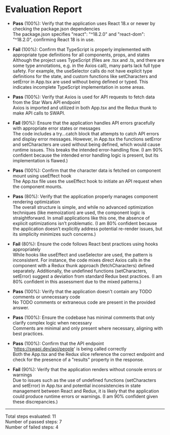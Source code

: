 # Evaluation Report

- **Pass** (100%): Verify that the application uses React 18.x or newer by checking the package.json dependencies  
  The package.json specifies "react": "^18.2.0" and "react-dom": "^18.2.0", confirming React 18 is in use.

- **Fail** (100%): Confirm that TypeScript is properly implemented with appropriate type definitions for all components, props, and states  
  Although the project uses TypeScript (files are .tsx and .ts, and there are some type annotations, e.g. in the Axios call), many parts lack full type safety. For example, the useSelector calls do not have explicit type definitions for the state, and custom functions like setCharacters and setError in App.tsx are used without being defined or typed. This indicates incomplete TypeScript implementation in some areas.

- **Pass** (100%): Verify that Axios is used for API requests to fetch data from the Star Wars API endpoint  
  Axios is imported and utilized in both App.tsx and the Redux thunk to make API calls to SWAPI.

- **Fail** (90%): Ensure that the application handles API errors gracefully with appropriate error states or messages  
  The code includes a try...catch block that attempts to catch API errors and display error messages. However, in App.tsx the functions setError and setCharacters are used without being defined, which would cause runtime issues. This breaks the intended error-handling flow. (I am 90% confident because the intended error handling logic is present, but its implementation is flawed.)

- **Pass** (100%): Confirm that the character data is fetched on component mount using useEffect hook  
  The App.tsx file uses the useEffect hook to initiate an API request when the component mounts.

- **Pass** (80%): Verify that the application properly manages component rendering optimization  
  The overall structure is simple, and while no advanced optimization techniques (like memoization) are used, the component logic is straightforward. In small applications like this one, the absence of explicit optimizations isn’t problematic. (I am 80% confident because the application doesn’t explicitly address potential re-render issues, but its simplicity minimizes such concerns.)

- **Fail** (80%): Ensure the code follows React best practices using hooks appropriately  
  While hooks like useEffect and useSelector are used, the pattern is inconsistent. For instance, the code mixes direct Axios calls in the component with a Redux thunk approach (fetchCharacters) defined separately. Additionally, the undefined functions (setCharacters, setError) suggest a deviation from standard Redux best practices. (I am 80% confident in this assessment due to the mixed patterns.)

- **Pass** (100%): Verify that the application doesn't contain any TODO comments or unnecessary code  
  No TODO comments or extraneous code are present in the provided answer.

- **Pass** (100%): Ensure the codebase has minimal comments that only clarify complex logic when necessary  
  Comments are minimal and only present where necessary, aligning with best practices.

- **Pass** (100%): Confirm that the API endpoint 'https://swapi.dev/api/people' is being called correctly  
  Both the App.tsx and the Redux slice reference the correct endpoint and check for the presence of a "results" property in the response.

- **Fail** (90%): Verify that the application renders without console errors or warnings  
  Due to issues such as the use of undefined functions (setCharacters and setError) in App.tsx and potential inconsistencies in state management between React and Redux, it is likely that the application could produce runtime errors or warnings. (I am 90% confident given these discrepancies.)

---

Total steps evaluated: 11  
Number of passed steps: 7  
Number of failed steps: 4